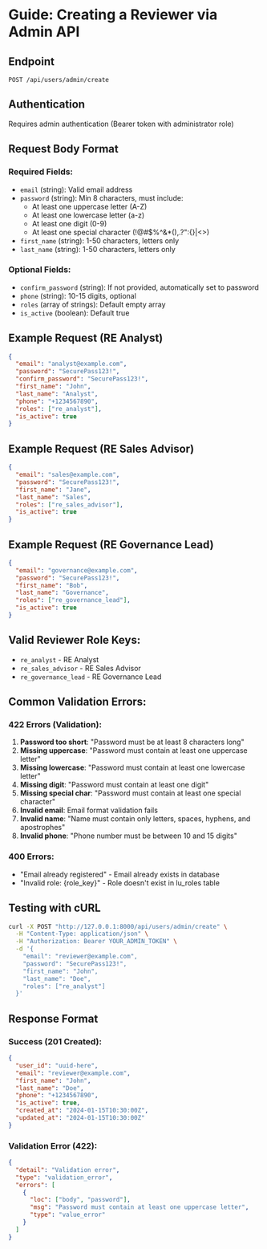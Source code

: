 # Guide: Creating a Reviewer via Admin API

## Endpoint
`POST /api/users/admin/create`

## Authentication
Requires admin authentication (Bearer token with administrator role)

## Request Body Format

### Required Fields:
- `email` (string): Valid email address
- `password` (string): Min 8 characters, must include:
  - At least one uppercase letter (A-Z)
  - At least one lowercase letter (a-z)
  - At least one digit (0-9)
  - At least one special character (!@#$%^&*(),.?":{}|<>)
- `first_name` (string): 1-50 characters, letters only
- `last_name` (string): 1-50 characters, letters only

### Optional Fields:
- `confirm_password` (string): If not provided, automatically set to password
- `phone` (string): 10-15 digits, optional
- `roles` (array of strings): Default empty array
- `is_active` (boolean): Default true

## Example Request (RE Analyst)

```json
{
  "email": "analyst@example.com",
  "password": "SecurePass123!",
  "confirm_password": "SecurePass123!",
  "first_name": "John",
  "last_name": "Analyst",
  "phone": "+1234567890",
  "roles": ["re_analyst"],
  "is_active": true
}
```

## Example Request (RE Sales Advisor)

```json
{
  "email": "sales@example.com",
  "password": "SecurePass123!",
  "first_name": "Jane",
  "last_name": "Sales",
  "roles": ["re_sales_advisor"],
  "is_active": true
}
```

## Example Request (RE Governance Lead)

```json
{
  "email": "governance@example.com",
  "password": "SecurePass123!",
  "first_name": "Bob",
  "last_name": "Governance",
  "roles": ["re_governance_lead"],
  "is_active": true
}
```

## Valid Reviewer Role Keys:
- `re_analyst` - RE Analyst
- `re_sales_advisor` - RE Sales Advisor
- `re_governance_lead` - RE Governance Lead

## Common Validation Errors:

### 422 Errors (Validation):
1. **Password too short**: "Password must be at least 8 characters long"
2. **Missing uppercase**: "Password must contain at least one uppercase letter"
3. **Missing lowercase**: "Password must contain at least one lowercase letter"
4. **Missing digit**: "Password must contain at least one digit"
5. **Missing special char**: "Password must contain at least one special character"
6. **Invalid email**: Email format validation fails
7. **Invalid name**: "Name must contain only letters, spaces, hyphens, and apostrophes"
8. **Invalid phone**: "Phone number must be between 10 and 15 digits"

### 400 Errors:
- "Email already registered" - Email already exists in database
- "Invalid role: {role_key}" - Role doesn't exist in lu_roles table

## Testing with cURL

```bash
curl -X POST "http://127.0.0.1:8000/api/users/admin/create" \
  -H "Content-Type: application/json" \
  -H "Authorization: Bearer YOUR_ADMIN_TOKEN" \
  -d '{
    "email": "reviewer@example.com",
    "password": "SecurePass123!",
    "first_name": "John",
    "last_name": "Doe",
    "roles": ["re_analyst"]
  }'
```

## Response Format

### Success (201 Created):
```json
{
  "user_id": "uuid-here",
  "email": "reviewer@example.com",
  "first_name": "John",
  "last_name": "Doe",
  "phone": "+1234567890",
  "is_active": true,
  "created_at": "2024-01-15T10:30:00Z",
  "updated_at": "2024-01-15T10:30:00Z"
}
```

### Validation Error (422):
```json
{
  "detail": "Validation error",
  "type": "validation_error",
  "errors": [
    {
      "loc": ["body", "password"],
      "msg": "Password must contain at least one uppercase letter",
      "type": "value_error"
    }
  ]
}
```

